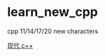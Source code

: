 # learn_new_cpp

cpp 11/14/17/20 new characters

[现代 c++](https://changkun.de/modern-cpp/zh-cn/02-usability/index.html#%E7%B1%BB%E5%9E%8B%E5%88%AB%E5%90%8D%E6%A8%A1%E6%9D%BF)
